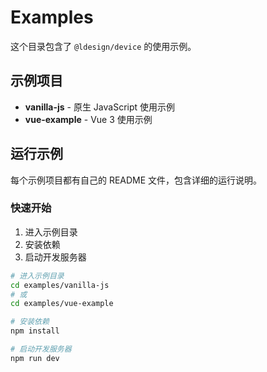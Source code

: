 # Examples

这个目录包含了 `@ldesign/device` 的使用示例。

## 示例项目

- **vanilla-js** - 原生 JavaScript 使用示例
- **vue-example** - Vue 3 使用示例

## 运行示例

每个示例项目都有自己的 README 文件，包含详细的运行说明。

### 快速开始

1. 进入示例目录
2. 安装依赖
3. 启动开发服务器

```bash
# 进入示例目录
cd examples/vanilla-js
# 或
cd examples/vue-example

# 安装依赖
npm install

# 启动开发服务器
npm run dev
```